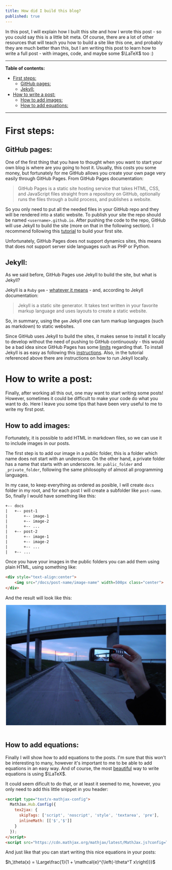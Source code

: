```yaml
---
title: How did I build this blog?
published: true
---
```


In this post, I will explain how I built this site and how I wrote this post - so you could say this is a little bit meta. Of course, there are a lot of other resources that will teach you how to build a site like this one, and probably they are much better than this, but I am writing this post to learn how to write a full post - with images, code, and maybe some $\LaTeX$ too :) 

---
**Table of contents:** 
- [First steps:](#first-steps)
  - [GitHub pages:](#github-pages)
  - [Jekyll:](#jekyll)
- [How to write a post:](#how-to-write-a-post)
  - [How to add images:](#how-to-add-images)
  - [How to add equations:](#how-to-add-equations)

---

# First steps:

## GitHub pages:

One of the first thing that you have to thought when you want to start your own blog is where are you going to host it. Usually, this costs you some money, but fortunately for me GitHub allows you create your own page very easily through GitHub Pages. From GitHub Pages documentation:

> GitHub Pages is a static site hosting service that takes HTML, CSS, and JavaScript files straight from a repository on GitHub, optionally runs the files through a build process, and publishes a website. 

So you only need to put all the needed files in your GitHub repo and they will be rendered into a static website. To publish your site the repo should be named `<username>.github.io`. After pushing the code to the repo, GitHub will use Jekyll to build the site (more on that in the following section). I recommend following this [tutorial](https://github.com/github/personal-website) to build your first site.

Unfortunately, GitHub Pages does not support dynamics sites, this means that does not support server side languages such as PHP or Python.

## Jekyll:

As we said before, GitHub Pages use Jekyll to build the site, but what is Jekyll?

Jekyll is a `Ruby` `gem` - [whatever it means](https://guides.rubygems.org/what-is-a-gem/) - and, according to Jekyll documentation:

> Jekyll is a static site generator. It takes text written in your favorite markup language and uses layouts to create a static website.

So, in summary, using the `gem` Jekyll one can turn markup languages (such as markdown) to static websites. 

Since GitHub uses Jekyll to build the sites, it makes sense to install it locally to develop without the need of pushing to GitHub continuously - this would be a bad idea since GitHub Pages has some [limits](https://docs.github.com/en/free-pro-team@latest/github/working-with-github-pages/about-github-pages#usage-limits) regarding that. To install Jekyll is as easy as following this [instructions](https://jekyllrb.com/docs/#instructions). Also, in the tutorial referenced above there are instructions on how to run Jekyll locally.

# How to write a post:

Finally, after working all this out, one may want to start writing some posts! However, sometimes it could be difficult to make your code do what you want to do. Here I leave you some tips that have been very useful to me to write my first post.

## How to add images:

Fortunately, it is possible to add HTML in markdown files, so we can use it to include images in our posts.

The first step is to add our image in a public folder, this is a folder which name does not start with an underscore. On the other hand, a private folder has a name that starts with an underscore. Ie: `public_folder` and `_private_folder`, following the same philosophy of almost all programming languages.

In my case, to keep everything as ordered as posible, I will create `docs` folder in my root, and for each post I will create a subfolder like `post-name`. So, finally I would have something like this:
```
+-- docs
|   +-- post-1
|       +-- image-1
|       +-- image-2
|       +-- ...
|   +-- post-2
|       +-- image-1
|       +-- image-2
|       +-- ...
|   +-- ...
```

Once you have your images in the public folders you can add them using plain HTML, using something like:
```html
<div style="text-align:center">
    <img src="/docs/post-name/image-name" width=500px class="center">
</div>
```

And the result will look like this:

<div style="text-align:center">
    <img src="/docs/how-did-i-start/image.png" width=500px class="center">
</div>
<br/>

## How to add equations:

Finally I will show how to add equations to the posts. I'm sure that this won't be interesting to many, however it's important to me to be able to add equations in an easy way. And of course, the most [beautiful](https://www.reddit.com/r/LaTeX/comments/7msm7q/why_is_latex_so_beautiful/) way to write equations is using $\LaTeX$.

It could seem dificult to do that, or at least it seemed to me, however, you only need to add this little snippet in you header:

```html
<script type="text/x-mathjax-config">
  MathJax.Hub.Config({
    tex2jax: {
      skipTags: ['script', 'noscript', 'style', 'textarea', 'pre'],
      inlineMath: [['$','$']]
    }
  });
</script>
<script src="https://cdn.mathjax.org/mathjax/latest/MathJax.js?config=TeX-AMS-MML_HTMLorMML" type="text/javascript"></script> 
```

And just like that you can start writing this nice equations in your posts:

$h_\theta(x) = \Large\frac{1}{1 + \mathcal{e}^{\left(-\theta^T x\right)}}$

